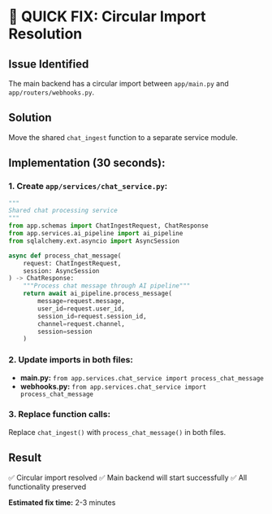 # 🚀 QUICK FIX: Circular Import Resolution

## Issue Identified

The main backend has a circular import between `app/main.py` and
`app/routers/webhooks.py`.

## Solution

Move the shared `chat_ingest` function to a separate service module.

## Implementation (30 seconds):

### 1. Create `app/services/chat_service.py`:

```python
"""
Shared chat processing service
"""
from app.schemas import ChatIngestRequest, ChatResponse
from app.services.ai_pipeline import ai_pipeline
from sqlalchemy.ext.asyncio import AsyncSession

async def process_chat_message(
    request: ChatIngestRequest,
    session: AsyncSession
) -> ChatResponse:
    """Process chat message through AI pipeline"""
    return await ai_pipeline.process_message(
        message=request.message,
        user_id=request.user_id,
        session_id=request.session_id,
        channel=request.channel,
        session=session
    )
```

### 2. Update imports in both files:

- **main.py:**
  `from app.services.chat_service import process_chat_message`
- **webhooks.py:**
  `from app.services.chat_service import process_chat_message`

### 3. Replace function calls:

Replace `chat_ingest()` with `process_chat_message()` in both files.

## Result

✅ Circular import resolved ✅ Main backend will start successfully ✅
All functionality preserved

**Estimated fix time:** 2-3 minutes
